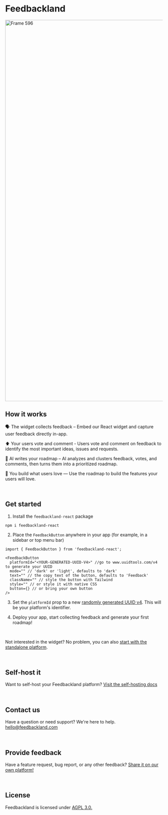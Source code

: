 # Feedbackland

<img width="2473" height="1221" alt="Frame 596" src="https://github.com/user-attachments/assets/ef993b79-1d91-45a0-9b01-92530df90093" />

## How it works

🗣️ The widget collects feedback – Embed our React widget and capture user feedback directly in-app.

⬆️ Your users vote and comment - Users vote and comment on feedback to identify the most important ideas, issues and requests.

🤖 AI writes your roadmap – AI analyzes and clusters feedback, votes, and comments, then turns them into a prioritized roadmap.

🚀 You build what users love — Use the roadmap to build the features your users will love.

&nbsp;
&nbsp;

## Get started

1. Install the `feedbackland-react` package
```
npm i feedbackland-react
```
2. Place the `FeedbackButton` anywhere in your app (for example, in a sidebar or top menu bar)
```tsx
import { FeedbackButton } from 'feedbackland-react';

<FeedbackButton
  platformId="<YOUR-GENERATED-UUID-V4>" //go to www.uuidtools.com/v4 to generate your UUID
  mode="" // 'dark' or 'light', defaults to 'dark'
  text="" // the copy text of the button, defaults to 'Feedback'
  className="" // style the button with Tailwind
  style="" // or style it with native CSS
  button={} // or bring your own button
/>
```
3. Set the `platformId` prop to a new [randomly generated UUID v4](https://www.uuidtools.com/v4). This will be your platform's identifier.

4. Deploy your app, start collecting feedback and generate your first roadmap!

&nbsp;

Not interested in the widget? No problem, you can also [start with the standalone platform](https://get-started.feedbackland.com).

&nbsp;
&nbsp;

## Self-host it

Want to self-host your Feedbackland platform? [Visit the self-hosting docs](https://github.com/feedbackland/feedbackland/blob/main/SELFHOSTING.md)

&nbsp;
&nbsp;

## Contact us

Have a question or need support? We're here to help. [hello@feedbackland.com](mailto:hello@feedbackland.com)

&nbsp;
&nbsp;

## Provide feedback

Have a feature request, bug report, or any other feedback? [Share it on our own platform!](https://dogfood.feedbackland.com)

&nbsp;
&nbsp;

## License

Feedbackland is licensed under [AGPL 3.0.](https://github.com/feedbackland/feedbackland?tab=AGPL-3.0-1-ov-file)
